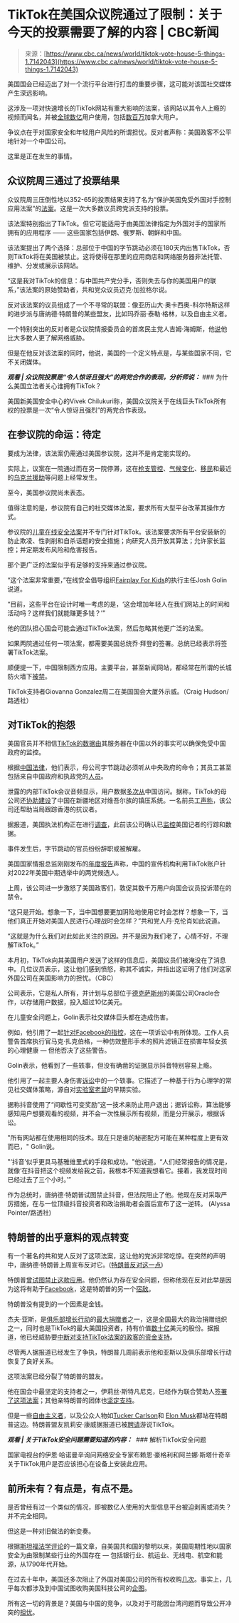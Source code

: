 <!--yml

category: 未分类

date: 2024-05-27 14:54:39

-->

# TikTok在美国众议院通过了限制：关于今天的投票需要了解的内容 | CBC新闻

> 来源：[https://www.cbc.ca/news/world/tiktok-vote-house-5-things-1.7142043](https://www.cbc.ca/news/world/tiktok-vote-house-5-things-1.7142043)

美国国会已经迈出了对一个流行平台进行打击的重要步骤，这可能对该国社交媒体产生深远影响。

这涉及一项对快速增长的TikTok网站有重大影响的法案，该网站以其令人上瘾的视频而闻名，并被[全球数亿](https://newsroom.tiktok.com/en-us/150-m-us-users)用户使用，包括[数百万](https://socialmedialab.ca/2022/09/14/survey-finds-canadians-are-spending-less-time-on-social-media-but-tiktok-is-the-exception/)加拿大用户。

争议点在于对国家安全和年轻用户风险的所谓担忧。反对者声称：美国政客不公平地针对一个中国公司。

这里是正在发生的事情。

## 众议院周三通过了投票结果

众议院周三压倒性地以352-65的投票结果支持了名为“保护美国免受外国对手控制应用法案”的[法案](https://www.congress.gov/bill/118th-congress/house-bill/7521/text?s=1&r=1&q=%7B%22search%22%3A%22Protecting+Americans+from+Foreign+Adversary+Controlled+Applications+Act%22%7D)。这是一次大多数议员跨党派支持的投票。

该法案特别指出了TikTok。但它可能适用于由美国法律指定为外国对手的国家所拥有的应用程序 —— 这些国家包括伊朗、俄罗斯、朝鲜和中国。

该法案提出了两个选择：总部位于中国的字节跳动必须在180天内出售TikTok，否则TikTok将在美国被禁止。这将使得在那里的应用商店和网络服务器非法托管、维护、分发或展示该网站。

“这是我对TikTok的信息：与中国共产党分手，否则失去与你的美国用户的联系，”该法案的原始赞助者，共和党众议员迈克·加拉格尔说。

反对该法案的议员组成了一个不寻常的联盟：像亚历山大·奥卡西奥-科尔特斯这样的进步派与唐纳德·特朗普的某些盟友，比如玛乔丽·泰勒·格林，以及自由主义者。

一个特别突出的反对者是众议院情报委员会的首席民主党人吉姆·海姆斯，他[说](https://www.facebook.com/photo/?fbid=1025367408958741&set=a.409585047203650&locale=sw_KE)他比大多数人更了解网络威胁。

但是在他反对该法案的同时，他说，美国的一个定义特点是，与某些国家不同，它不关闭媒体。

***观看 | 众议院投票是“令人惊讶且强大”的两党合作的表现，分析师说：*** ### 为什么美国立法者关心谁拥有TikTok？

美国新美国安全中心的Vivek Chilukuri称，美国众议院关于在线巨头TikTok所有权的投票是一次“令人惊讶且强烈”的两党合作表现。

## 在参议院的命运：待定

要成为法律，该法案仍需通过美国参议院，这并不是肯定能实现的。

实际上，议案在一院通过而在另一院停滞，这在[枪支管控](https://www.nytimes.com/2013/04/18/us/politics/senate-obama-gun-control.html)、[气候变化](https://www.americanprogress.org/article/anatomy-of-a-senate-climate-bill-death/)、[移民](https://www.pbs.org/newshour/politics/boehner-pulls-house-border-bill-amid-conservative-revolt)和最近的[乌克兰援助](https://apnews.com/article/congress-ukraine-aid-israel-taiwan-5cc94d69691ed8f26d6e4ff614cf12fc)等问题上经常发生。

至今，美国参议院尚未表态。

值得注意的是，参议院有自己的社交媒体法案，要求所有大型平台改革其操作方式。

参议院的[儿童在线安全法案](https://www.congress.gov/bill/118th-congress/senate-bill/1409/text)并不专门针对TikTok。该法案要求所有平台安装新的防止欺凌、性剥削和自杀话题的安全措施；向研究人员开放其算法；允许家长监控；并定期发布风险和危害报告。

那个更广泛的法案似乎有足够的支持来通过参议院。

“这个法案非常重要，”在线安全倡导组织[Fairplay For Kids](https://fairplayforkids.org/mission-impact/)的执行主任Josh Golin说道。

“目前，这些平台在设计时唯一考虑的是，‘这会增加年轻人在我们网站上的时间和活动吗？这样我们就能赚更多钱？’”

他的团队担心国会可能会通过TikTok法案，然后忽略其他更广泛的法案。

如果两院通过任何一项法案，都需要美国总统乔·拜登的签署。总统已经表示将签署TikTok法案。

顺便提一下，中国限制西方应用。主要平台，甚至新闻网站，都经常在所谓的长城防火墙下[被禁](https://www.scmp.com/tech/big-tech/article/3226962/metas-twitter-rival-threads-tops-chinas-app-store-despite-great-firewall-censorship)。

TikTok支持者Giovanna Gonzalez周二在美国国会大厦外示威。（Craig Hudson/路透社）

## 对TikTok的抱怨

美国官员并不相信[TikTok的数据由](https://newsroom.tiktok.com/en-us/delivering-on-our-us-data-governance)其服务器在中国以外的事实可以确保免受中国政府的监控。

根据[中国法律](https://www.wiley.law/newsletter-Mar-2021-PIF-US-Businesses-Must-Navigate-Significant-Risk-of-Chinese-Government-Access-to-Their-Data)，他们表示，母公司字节跳动必须听从中央政府的命令；其员工甚至包括来自中国政府和执政党的[人员](https://www.fdd.org/analysis/2024/03/12/5-things-to-know-about-bytedance-tiktoks-parent-company/)。

泄露的内部TikTok会议音频显示，用户数据[多次从](https://www.buzzfeednews.com/article/emilybakerwhite/tiktok-tapes-us-user-data-china-bytedance-access?scrolla=5eb6d68b7fedc32c19ef33b4)中国访问。据称，TikTok的母公司还[协助建设](https://www.washingtonpost.com/opinions/2023/03/29/tiktok-china-party-danger-uyghurs-congress/)了中国在新疆地区对维吾尔族的镇压系统。一名前员工[声称](https://apnews.com/article/tiktok-china-bytedance-user-data-d257d98125f69ac80f983e6067a84911)，该公司还帮助当局跟踪香港的抗议者。

据报道，美国执法机构正在进行[调查](https://www.forbes.com/sites/emilybaker-white/2023/03/16/fbi-doj-investigating-bytedance-tiktok-surveillance-journalists/?utm_medium=social&utm_campaign=socialflowForbesMainTwitter&utm_source=ForbesMainTwitter&sh=d01f1f7a6fc2)，此前该公司确认已[监控](https://www.forbes.com/sites/emilybaker-white/2022/12/22/tiktok-tracks-forbes-journalists-bytedance/?sh=450e6a6b7da5)美国记者的行踪和数据。

事件发生后，字节跳动的官员纷纷辞职或被解雇。

美国国家情报总监刚刚发布的[年度报告](https://url.uk.m.mimecastprotect.com/s/UTHBCpzqqTnpXQ1QSDwJVh?domain=odni.gov)声称，中国的宣传机构利用TikTok账户针对2022年美国中期选举中的两党候选人。

上周，该公司进一步激怒了美国政客们，敦促其数千万用户向国会议员投诉潜在的禁令。

“这只是开始。想象一下，当中国想要更加阴险地使用它时会怎样？想象一下，当他们真正开始对美国人民进行心理战时会怎样？”共和党人丹·克伦肖如此说道。

“这就是为什么我们对此如此关注的原因。并不是因为我们老了，心情不好，不理解TikTok。”

本月初，TikTok向其美国用户发送了这样的信息后，美国议员们被淹没在了消息中。几位议员表示，这让他们感到愤怒，称其不诚实，并指出这证明了他们对这家外国公司在美国影响力的担忧。（CBC）

公司表示，它是私人所有，并计划与总部位于[德克萨斯州](https://usds.tiktok.com/usds-about/)的美国公司Oracle合作，以存储用户数据，投入超过10亿美元。

在儿童安全问题上，Golin表示社交媒体巨头都在造成伤害。

例如，他引用了一起[针对Facebook的指控](https://nypost.com/2023/11/27/business/mark-zuckerberg-vetoes-proposal-to-ban-plastic-surgery-filters-lawsuit/)，这在一项诉讼中有所体现。工作人员警告首席执行官马克·扎克伯格，一种仿效整形手术的照片滤镜正在损害年轻女孩的心理健康 — 但他否决了这些警告。

Golin表示，他看到了一些轶事，但没有确凿的证据显示抖音特别容易上瘾。

他引用了一起主要人身伤害[诉讼](https://url.uk.m.mimecastprotect.com/s/yis3CG922f12YJYYcKECHK?domain=cand.uscourts.gov)中的一个轶事。它描述了一种基于行为心理学的常见社交媒体策略，源自对[实验室老鼠](https://www.psychologytoday.com/us/blog/brain-wise/201311/use-unpredictable-rewards-to-keep-behavior-going)的早期实验。

据称抖音使用了“间歇性可变奖励”这一技术来防止用户退出；据诉讼称，算法能够感知用户想要观看的视频，并不会一次性展示所有视频，而是分开展示，根据诉讼。

"所有网站都在使用相同的技术。现在只是谁的秘密配方可能在某种程度上更有效而已，" Golin说。

"‘抖音’似乎更具马基雅维里式的手段和成功。"他说道。“人们经常报告的情况是，就像‘在抖音把这个视频发给我之前，我根本不知道我想看它。接着，我发现时间已经过去了三个小时。’”

作为总统时，唐纳德·特朗普试图禁止抖音，但法院阻止了他。他现在反对采取严厉措施，在与一位顶级抖音投资者和政治捐助者会面后宣布了这一逆转。 (Alyssa Pointer/路透社)

## 特朗普的出乎意料的观点转变

有一个著名的共和党人反对了这项法案，这让他的党派非常吃惊。在突然的声明中，唐纳德·特朗普上周宣布反对它。([特朗普反对这一点](https://www.cbc.ca/news/world/trump-tiktok-us-ban-pushback-1.7138066))

特朗普[曾试图禁止这款应用](https://www.politico.com/news/2020/08/06/trump-tiktok-wechat-executive-order-392528)。他仍然认为存在安全问题，但称他现在反对此举是因为这将有助于[Facebook](https://truthsocial.com/@realDonaldTrump/posts/112058087970558736)，这是特朗普的另一个[宿敌](https://www.wate.com/news/nexstar-media-wire/trump-says-he-considers-facebook-an-enemy-of-the-people/)。

特朗普没有提到的一个因素是金钱。

杰夫·亚斯，是[俱乐部增长行动](http://www.opensecrets.org/political-action-committees-pacs/club-for-growth-action/C00487470/donors/2024)的[最大捐赠者](http://www.opensecrets.org/orgs/club-for-growth/summary?id=D000000763)之一，这是全国最大的政治捐赠组织之一，同时也是TikTok的最大美国投资者，持有价值[数十亿](https://www.nbcnews.com/tech/tech-news/jeff-yass-billionaire-donor-investments-tiktoks-parent-company-rcna142531)美元的股份。据报道，他已经威胁要[中断对支持TikTok法案的政客的资金支持](https://nypost.com/2024/03/07/us-news/billionaire-tiktok-investor-bullies-lawmakers-to-stop-sale/)。

尽管两人据报道已经发生了争执，特朗普几周前表示他和亚斯以及俱乐部增长行动恢复了良好关系。

这项法案已经分裂了特朗普的盟友。

他在国会中最坚定的支持者之一，伊莉丝·斯特凡尼克，已经作为联合赞助人[签署了这项法案](https://x.com/RepStefanik/status/1766473253969653963?s=20)；其他亲特朗普的团体也[坚定支持](https://twitter.com/Heritage_Action/status/1767256449296511359?s=20)。

但是一些[自由主义者](https://x.com/MikeNeedham/status/1767534894501011736?s=20)，以及公众人物如[Tucker Carlson](http://x.com/TuckerCarlson/status/1767636879677984822?s=20)和 [Elon Musk](https://www.businessinsider.com/elon-musk-sides-with-donald-trump-tiktok-ban-2024-3)都站在特朗普这边。特朗普盟友凯莉安·康威据报道已被[聘请](https://www.politico.com/news/2024/03/09/kellyanne-conway-tiktok-trump-00146144)游说TikTok。

***观看 | 关于TikTok安全问题需要知道的内容：***  ### 解析TikTok安全问题

国家电视台的伊恩·哈诺曼辛询问网络安全专家布赖恩·豪格利和阿兰娜·斯塔什奇辛关于TikTok用户是否应该担心在设备上安装此应用。

## 前所未有？有点是，有点不是。

是否曾经有过一个类似的情况，即被数亿人使用的大型信息平台被迫剥离或消失？并不完全相同。

但这是一种对旧做法的新变奏。

根据[斯坦福法学评论](http://review.law.stanford.edu/wp-content/uploads/sites/3/2022/05/Sitaraman-74-Stan.-L.-Rev.-1073.pdf)的一篇文章，自美国共和国的黎明以来，美国周期性地以国家安全为由限制某些行业的外国存在 — 包括银行业、航运业、无线电、航空和能源，从1790年代开始。

在过去十年中，美国还多次阻止了外国对美国公司的所有权收购[几次](https://crsreports.congress.gov/product/pdf/IF/IF10177)。事实上，几乎每次都涉及到中国试图收购美国科技公司的[企图](https://www.cnbc.com/2017/09/13/trump-blocks-sale-of-us-chipmaker-to-chinese-investors.html)。

所有这一切的背景是？美国与中国的竞争，以及对于可能因台湾问题而导致公开冲突的[担忧](https://www.cbc.ca/news/world/u-s-china-meeting-diplomatic-peace-1.6883345)。
